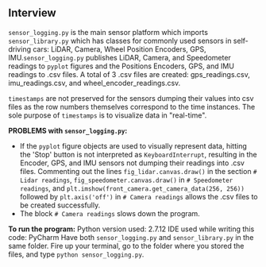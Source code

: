 ## Interview

`sensor_logging.py` is the main sensor platform which imports `sensor_library.py` which has classes for commonly used sensors in self-driving cars: LiDAR, Camera, Wheel Position Encoders, GPS, IMU.`sensor_logging.py` publishes LiDAR, Camera, and Speedometer readings to `pyplot` figures and the Positions Encoders, GPS, and IMU readings to .csv files. A total of 3 .csv files are created: gps_readings.csv, imu_readings.csv, and wheel_encoder_readings.csv.

`timestamps` are not preserved for the sensors dumping their values into csv files as the row numbers themselves correspond to the time instances. The sole purpose of `timestamps` is to visualize data in "real-time".

**PROBLEMS with `sensor_logging.py`:**
- If the `pyplot` figure objects are used to visually represent data, hitting the 'Stop' button is not interpreted as `KeyboardInterrupt`, resulting in the Encoder, GPS, and IMU sensors not dumping their readings into .csv files. Commenting out the lines `fig_lidar.canvas.draw()` in the section `# Lidar readings`, `fig_speedometer.canvas.draw()` in `# Speedometer readings`, and `plt.imshow(front_camera.get_camera_data(256, 256))` followed by `plt.axis('off')` in `# Camera readings` allows the .csv files to be created successfully.
- The block `# Camera readings` slows down the program.

**To run the program:**
Python version used: 2.7.12
IDE used while writing this code: PyCharm
Have both `sensor_logging.py` and `sensor_library.py` in the same folder. Fire up your terminal, go to the folder where you stored the files, and type `python sensor_logging.py`.

